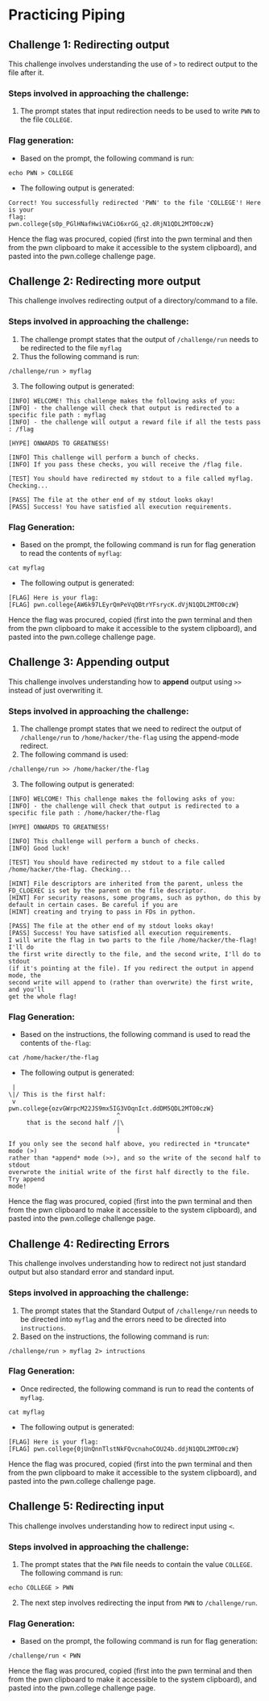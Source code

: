 # Practicing Piping

## Challenge 1: **Redirecting output**
This challenge involves understanding the use of ```>``` to redirect output to the file after it.

### Steps involved in approaching the challenge:
1. The prompt states that input redirection needs to be used to write ```PWN``` to the file ```COLLEGE```.

### Flag generation:
* Based on the prompt, the following command is run:
```
echo PWN > COLLEGE
```
* The following output is generated:
```
Correct! You successfully redirected 'PWN' to the file 'COLLEGE'! Here is your 
flag:
pwn.college{s0p_PGlHNafHwiVACiO6xrGG_q2.dRjN1QDL2MTO0czW}
```
Hence the flag was procured, copied (first into the pwn terminal and then from the pwn clipboard to make it accessible to the system clipboard), and pasted into the pwn.college challenge page.

## Challenge 2: **Redirecting more output**
This challenge involves redirecting output of a directory/command to a file.

### Steps involved in approaching the challenge:
1. The challenge prompt states that the output of ```/challenge/run``` needs to be redirected to the file ```myflag```
2. Thus the following command is run:
```
/challenge/run > myflag
```
3. The following output is generated:
```
[INFO] WELCOME! This challenge makes the following asks of you:
[INFO] - the challenge will check that output is redirected to a specific file path : myflag
[INFO] - the challenge will output a reward file if all the tests pass : /flag

[HYPE] ONWARDS TO GREATNESS!

[INFO] This challenge will perform a bunch of checks.
[INFO] If you pass these checks, you will receive the /flag file.

[TEST] You should have redirected my stdout to a file called myflag. Checking...

[PASS] The file at the other end of my stdout looks okay!
[PASS] Success! You have satisfied all execution requirements.
```

### Flag Generation:
* Based on the prompt, the following command is run for flag generation to read the contents of ```myflag```:
```
cat myflag
```
* The following output is generated:
```
[FLAG] Here is your flag:
[FLAG] pwn.college{AW6k97LEyrQmPeVqQBtrYFsrycK.dVjN1QDL2MTO0czW}
```
Hence the flag was procured, copied (first into the pwn terminal and then from the pwn clipboard to make it accessible to the system clipboard), and pasted into the pwn.college challenge page.


## Challenge 3: **Appending output**
This challenge involves understanding how to **append** output using ```>>``` instead of just overwriting it.

### Steps involved in approaching the challenge:
1. The challenge prompt states that we need to redirect the output of ```/challenge/run``` to ```/home/hacker/the-flag``` using the append-mode redirect.
2. The following command is used:
```
/challenge/run >> /home/hacker/the-flag
```
3. The following output is generated:
```
[INFO] WELCOME! This challenge makes the following asks of you:
[INFO] - the challenge will check that output is redirected to a specific file path : /home/hacker/the-flag

[HYPE] ONWARDS TO GREATNESS!

[INFO] This challenge will perform a bunch of checks.
[INFO] Good luck!

[TEST] You should have redirected my stdout to a file called /home/hacker/the-flag. Checking...

[HINT] File descriptors are inherited from the parent, unless the FD_CLOEXEC is set by the parent on the file descriptor.
[HINT] For security reasons, some programs, such as python, do this by default in certain cases. Be careful if you are
[HINT] creating and trying to pass in FDs in python.

[PASS] The file at the other end of my stdout looks okay!
[PASS] Success! You have satisfied all execution requirements.
I will write the flag in two parts to the file /home/hacker/the-flag! I'll do 
the first write directly to the file, and the second write, I'll do to stdout 
(if it's pointing at the file). If you redirect the output in append mode, the 
second write will append to (rather than overwrite) the first write, and you'll 
get the whole flag!
```

### Flag Generation:
* Based on the instructions, the following command is used to read the contents of ```the-flag```:
```
cat /home/hacker/the-flag
```
* The following output is generated:
```
 | 
\|/ This is the first half:
 v 
pwn.college{ozvGWrpcM22JS9mx5IG3VOqnIct.ddDM5QDL2MTO0czW}
                              ^
     that is the second half /|\
                              |

If you only see the second half above, you redirected in *truncate* mode (>) 
rather than *append* mode (>>), and so the write of the second half to stdout 
overwrote the initial write of the first half directly to the file. Try append 
mode!
```

Hence the flag was procured, copied (first into the pwn terminal and then from the pwn clipboard to make it accessible to the system clipboard), and pasted into the pwn.college challenge page.

## Challenge 4: **Redirecting Errors**
This challenge involves understanding how to redirect not just standard output but also standard error and standard input.

### Steps involved in approaching the challenge:
1. The prompt states that the Standard Output of ```/challenge/run``` needs to be directed into ```myflag``` and the errors need to be directed into ```instructions```.
2. Based on the instructions, the following command is run:
```
/challenge/run > myflag 2> intructions
```
### Flag Generation:
* Once redirected, the following command is run to read the contents of ```myflag```.
```
cat myflag
```
* The following output is generated:
```
[FLAG] Here is your flag:
[FLAG] pwn.college{0jUnQnnTlstNkFQvcnahoCOU24b.ddjN1QDL2MTO0czW}

```
Hence the flag was procured, copied (first into the pwn terminal and then from the pwn clipboard to make it accessible to the system clipboard), and pasted into the pwn.college challenge page.

## Challenge 5: **Redirecting input**
This challenge involves understanding how to redirect input using ```<```.

### Steps involved in approaching the challenge:
1. The prompt states that the ```PWN``` file needs to contain the value ```COLLEGE```. The following command is run:
```
echo COLLEGE > PWN
```
2. The next step involves redirecting the input from ```PWN``` to  ```/challenge/run```.

### Flag Generation:
* Based on the prompt, the following command is run for flag generation:
```
/challenge/run < PWN
```
Hence the flag was procured, copied (first into the pwn terminal and then from the pwn clipboard to make it accessible to the system clipboard), and pasted into the pwn.college challenge page.

